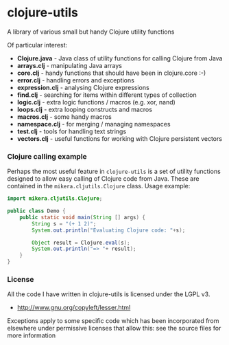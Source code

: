 clojure-utils
=============

A library of various small but handy Clojure utility functions

Of particular interest:

 - **Clojure.java** - Java class of utility functions for calling Clojure from Java
 - **arrays.clj** - manipulating Java arrays
 - **core.clj** - handy functions that should have been in clojure.core :-)
 - **error.clj** - handling errors and exceptions
 - **expression.clj** - analysing Clojure expressions
 - **find.clj** - searching for items within different types of collection
 - **logic.clj** - extra logic functions / macros (e.g. xor, nand)
 - **loops.clj** - extra looping constructs and macros
 - **macros.clj** - some handy macros
 - **namespace.clj** - for merging / managing namespaces
 - **test.clj** - tools for handling text strings
 - **vectors.clj** - useful functions for working with Clojure persistent vectors

 
### Clojure calling example

Perhaps the most useful feature in `clojure-utils` is a set of utility functions 
designed to allow easy calling of Clojure code from Java. These are contained 
in the `mikera.cljutils.Clojure` class. Usage example:

```java
import mikera.cljutils.Clojure;

public class Demo {
	public static void main(String [] args) {
		String s = "(+ 1 2)";
		System.out.println("Evaluating Clojure code: "+s);

		Object result = Clojure.eval(s);
		System.out.println("=> "+ result);
	}
}
```


### License

All the code I have written in clojure-utils is licensed under the LGPL v3.

 - http://www.gnu.org/copyleft/lesser.html
 
Exceptions apply to some specific code which has been incorporated from elsewhere under permissive licenses
that allow this: see the source files for more information